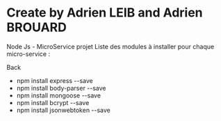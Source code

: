 # Create by Adrien LEIB and Adrien BROUARD
Node Js - MicroService projet
Liste des modules à installer pour chaque micro-service :

Back
- npm install express --save
- npm install body-parser --save
- npm install mongoose --save
- npm install bcrypt --save
- npm install jsonwebtoken --save
